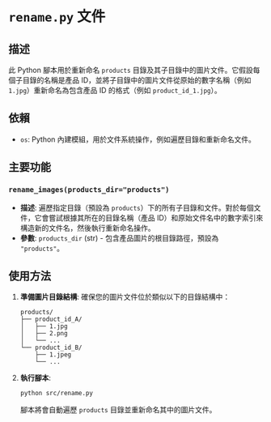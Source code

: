 # `rename.py` 文件

## 描述
此 Python 腳本用於重新命名 `products` 目錄及其子目錄中的圖片文件。它假設每個子目錄的名稱是產品 ID，並將子目錄中的圖片文件從原始的數字名稱（例如 `1.jpg`）重新命名為包含產品 ID 的格式（例如 `product_id_1.jpg`）。

## 依賴
- `os`: Python 內建模組，用於文件系統操作，例如遍歷目錄和重新命名文件。

## 主要功能

### `rename_images(products_dir="products")`
- **描述**: 遍歷指定目錄（預設為 `products`）下的所有子目錄和文件。對於每個文件，它會嘗試根據其所在的目錄名稱（產品 ID）和原始文件名中的數字索引來構造新的文件名，然後執行重新命名操作。
- **參數**: `products_dir` (str) - 包含產品圖片的根目錄路徑，預設為 `"products"`。

## 使用方法

1. **準備圖片目錄結構**:
   確保您的圖片文件位於類似以下的目錄結構中：
   ```
   products/
   ├── product_id_A/
   │   ├── 1.jpg
   │   ├── 2.png
   │   └── ...
   └── product_id_B/
       ├── 1.jpeg
       └── ...
   ```

2. **執行腳本**:
   ```bash
   python src/rename.py
   ```
   腳本將會自動遍歷 `products` 目錄並重新命名其中的圖片文件。

